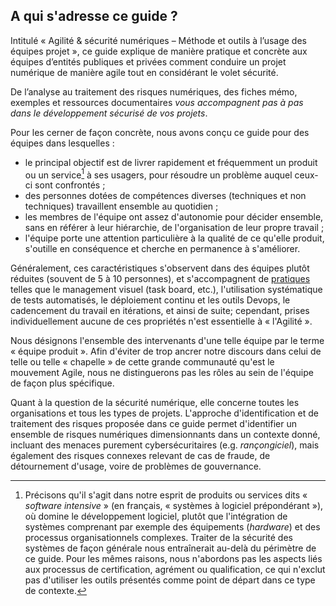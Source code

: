 ## A qui s'adresse ce guide ?

Intitulé « Agilité & sécurité numériques – Méthode et outils à l’usage des équipes projet », ce guide explique de manière pratique et concrète aux équipes d’entités publiques et privées comment conduire un projet numérique de manière agile tout en considérant le volet sécurité.

De l’analyse au traitement des risques numériques, des fiches mémo, exemples et ressources documentaires *vous accompagnent pas à pas dans le développement sécurisé de vos projets*.

Pour les cerner de façon concrète, nous avons conçu ce guide pour des équipes dans lesquelles :

* le principal objectif est de livrer rapidement et fréquemment un produit ou un service[^1] à ses usagers, pour résoudre un problème auquel ceux-ci sont confrontés ;
* des personnes dotées de compétences diverses \(techniques et non techniques\) travaillent ensemble au quotidien ;
* les membres de l'équipe ont assez d'autonomie pour décider ensemble, sans en référer à leur hiérarchie, de l'organisation de leur propre travail ;
* l'équipe porte une attention particulière à la qualité de ce qu'elle produit, s'outille en conséquence et cherche en permanence à s'améliorer.

Généralement, ces caractéristiques s'observent dans des équipes plutôt réduites \(souvent de 5 à 10 personnes\), et s'accompagnent de [pratiques](http://referentiel.institut-agile.fr/) telles que le management visuel \(task board, etc.\), l'utilisation systématique de tests automatisés, le déploiement continu et les outils Devops, le cadencement du travail en itérations, et ainsi de suite; cependant, prises individuellement aucune de ces propriétés n'est essentielle à « l'Agilité ».

Nous désignons l'ensemble des intervenants d'une telle équipe par le terme « équipe produit ». Afin d'éviter de trop ancrer notre discours dans celui de telle ou telle « chapelle » de cette grande communauté qu'est le mouvement Agile, nous ne distinguerons pas les rôles au sein de l'équipe de façon plus spécifique.

Quant à la question de la sécurité numérique, elle concerne toutes les organisations et tous les types de projets. L'approche d'identification et de traitement des risques proposée dans ce guide permet d'identifier un ensemble de risques numériques dimensionnants dans un contexte donné, incluant des menaces purement cybersécuritaires \(e.g. _rançongiciel_\), mais également des risques connexes relevant de cas de fraude, de détournement d'usage, voire de problèmes de gouvernance.

[^1]: Précisons qu'il s'agit dans notre esprit de produits ou services dits « _software intensive_ » \(en français, « systèmes à logiciel prépondérant »\), où domine le développement logiciel, plutôt que l'intégration de systèmes comprenant par exemple des équipements \(_hardware_\) et des processus organisationnels complexes. Traiter de la sécurité des systèmes de façon générale nous entraînerait au-delà du périmètre de ce guide. Pour les mêmes raisons, nous n'abordons pas les aspects liés aux processus de certification, agrément ou qualification, ce qui n'exclut pas d'utiliser les outils présentés comme point de départ dans ce type de contexte.

